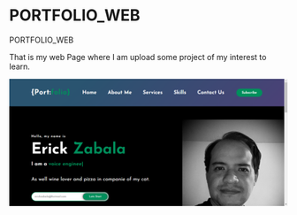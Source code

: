 # PORTFOLIO_WEB 
PORTFOLIO_WEB

That is my web Page where I am upload some project of my interest to learn.

![image](https://github.com/ERICK-ZABALA/PORTAFOLIO_WEB/blob/main/Portfolio.png?raw=true)


